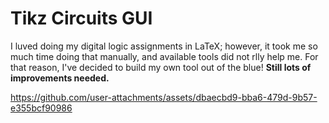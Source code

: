 # Tikz Circuits GUI
I luved doing my digital logic assignments in LaTeX; however, it took me so much time doing that manually, and available tools did not rlly help me. For that reason, I've decided to build my own tool out of the blue! **Still lots of improvements needed.**

https://github.com/user-attachments/assets/dbaecbd9-bba6-479d-9b57-e355bcf90986

